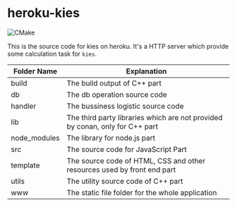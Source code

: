 # heroku-kies

![CMake](https://github.com/KieQ/heroku-kies/workflows/CMake/badge.svg)

This is the source code for kies on heroku. It's a HTTP server which provide some calculation task for `kies`.

|Folder Name|Explanation|
|----|----|
|build|The build output of C++ part|
|db| The db operation source code|
handler| The bussiness logistic source code|
|lib| The third party libraries which are not provided by conan, only for C++ part|
|node_modules| The library for node.js part|
|src| The source code for JavaScript Part|
|template| The source code of HTML, CSS and other resources used by front end part|
|utils| The utility source code of C++ part|
|www| The static file folder for the whole application|

